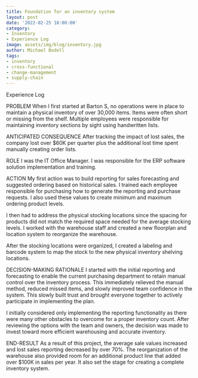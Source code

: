 ```yaml
---
title: Foundation for an inventory system
layout: post
date: '2022-02-25 18:00:00'
category:
- Inventory
- Experience Log
image: assets/img/blog/inventory.jpg
author: Michael Bodell
tags:
- inventory
- cross-functional
- change-management
- supply-chain
---
```


Experience Log 

PROBLEM
When I first started at Barton S, no operations were in place to maintain a physical inventory of over 30,000 items. Items were often short or missing from the shelf. Multiple employees were responsible for maintaining inventory sections by sight using handwritten lists. 

ANTICIPATED CONSEQUENCE
After tracking the impact of lost sales, the company lost over $60K per quarter plus the additional lost time spent manually creating order lists. 

ROLE
I was the IT Office Manager. I was responsible for the ERP software solution implementation and training.

ACTION
My first action was to build reporting for sales forecasting and suggested ordering based on historical sales. I trained each employee responsible for purchasing how to generate the reporting and purchase requests. I also used these values to create minimum and maximum ordering product levels. 

I then had to address the physical stocking locations since the spacing for products did not match the required space needed for the average stocking levels. I worked with the warehouse staff and created a new floorplan and location system to reorganize the warehouse. 

After the stocking locations were organized, I created a labeling and barcode system to map the stock to the new physical inventory shelving locations.

DECISION-MAKING RATIONALE
I started with the initial reporting and forecasting to enable the current purchasing department to retain manual control over the inventory process. This immediately relieved the manual method, reduced missed items, and slowly improved team confidence in the system. This slowly built trust and brought everyone together to actively participate in implementing the plan. 

I initially considered only implementing the reporting functionality as there were many other obstacles to overcome for a proper inventory count. After reviewing the options with the team and owners, the decision was made to invest toward more efficient warehousing and accurate inventory. 

END-RESULT
As a result of this project, the average sale values increased and lost sales reporting decreased by over 70%. The reorganization of the warehouse also provided room for an additional product line that added over $100K in sales per year. It also set the stage for creating a complete inventory system.
